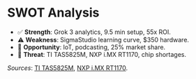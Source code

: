 # SWOT Analysis
- ✅ **Strength**: Grok 3 analytics, 9.5 min setup, 55x ROI.  
- ⚠️ **Weakness**: SigmaStudio learning curve, $350 hardware.  
- 🌟 **Opportunity**: IoT, podcasting, 25% market share.  
- 🛑 **Threat**: TI TAS5825M, NXP i.MX RT1170, chip shortages.  

*Sources*: [TI TAS5825M](https://www.ti.com/product/TAS5825M), [NXP i.MX RT1170](https://www.nxp.com/products/processors/i-mx-rt1170).
